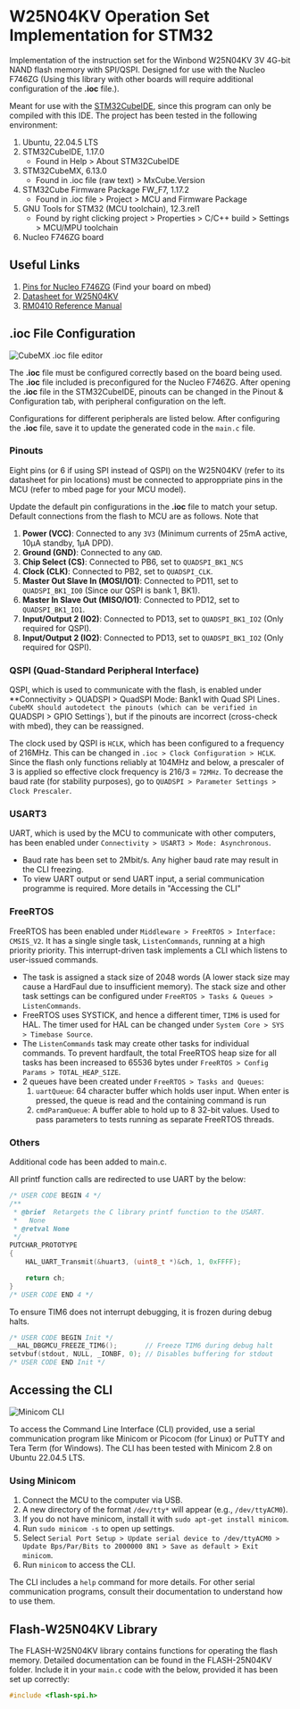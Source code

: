 # W25N04KV Operation Set Implementation for STM32

Implementation of the instruction set for the Winbond W25N04KV 3V 4G-bit NAND flash memory with SPI/QSPI. Designed for use with the Nucleo F746ZG (Using this library with other boards will require additional configuration of the **.ioc** file.).

Meant for use with the [STM32CubeIDE](https://www.st.com/en/development-tools/stm32cubeide.html), since this program can only be compiled with this IDE. The project has been tested in the following environment:

1. Ubuntu, 22.04.5 LTS
2. STM32CubeIDE, 1.17.0
   - Found in Help > About STM32CubeIDE
3. STM32CubeMX, 6.13.0
   - Found in .ioc file (raw text) > MxCube.Version
4. STM32Cube Firmware Package FW_F7, 1.17.2 
   - Found in .ioc file > Project > MCU and Firmware Package
5. GNU Tools for STM32 (MCU toolchain), 12.3.rel1
   - Found by right clicking project > Properties > C/C++ build > Settings > MCU/MPU toolchain
6. Nucleo F746ZG board

## Useful Links

1. [Pins for Nucleo F746ZG](https://os.mbed.com/platforms/ST-Nucleo-F746ZG/) (Find your board on mbed)
2. [Datasheet for W25N04KV](https://www.winbond.com/hq/product/code-storage-flash-memory/qspinand-flash/?__locale=en&partNo=W25N04KV)
3. [RM0410 Reference Manual](https://www.st.com/resource/en/reference_manual/dm00224583-stm32f76xxx-and-stm32f77xxx-advanced-arm-based-32-bit-mcus-stmicroelectronics.pdf)

## .ioc File Configuration

![CubeMX .ioc file editor](https://github.com/user-attachments/assets/428bf828-9ed9-429b-8cf4-32e1527f9b25)

The **.ioc** file must be configured correctly based on the board being used. The **.ioc** file included is preconfigured for the Nucleo F746ZG. After opening the **.ioc** file in the STM32CubeIDE, pinouts can be changed in the Pinout & Configuration tab, with peripheral configuration on the left. 

Configurations for different peripherals are listed below. After configuring the **.ioc** file, save it to update the generated code in the `main.c` file.

### Pinouts

Eight pins (or 6 if using SPI instead of QSPI) on the W25N04KV (refer to its datasheet for pin locations) must be connected to approppriate pins in the MCU (refer to mbed page for your MCU model).

Update the default pin configurations in the **.ioc** file to match your setup. Default connections from the flash to MCU are as follows. Note that 

1. **Power (VCC)**: Connected to any `3V3` (Minimum currents of 25mA active, 10μA standby, 1μA DPD).
2. **Ground (GND)**: Connected to any `GND`.
3. **Chip Select (CS)**: Connected to PB6, set to `QUADSPI_BK1_NCS`
4.  **Clock (CLK)**: Connected to PB2, set to `QUADSPI_CLK`.
5. **Master Out Slave In (MOSI/IO1)**: Connected to PD11, set to `QUADSPI_BK1_IO0` (Since our QSPI is bank 1, BK1).
6. **Master In Slave Out (MISO/IO1)**: Connected to PD12, set to `QUADSPI_BK1_IO1`.
7. **Input/Output 2 (IO2)**: Connected to PD13, set to `QUADSPI_BK1_IO2` (Only required for QSPI).
8. **Input/Output 2 (IO2)**: Connected to PD13, set to `QUADSPI_BK1_IO2` (Only required for QSPI).

### QSPI (Quad-Standard Peripheral Interface)

QSPI, which is used to communicate with the flash, is enabled under **Connectivity > QUADSPI > QuadSPI Mode: Bank1 with Quad SPI Lines`. CubeMX should autodetect the pinouts (which can be verified in `QUADSPI > GPIO Settings`), but if the pinouts are incorrect (cross-check with mbed), they can be reassigned.

The clock used by QSPI is `HCLK`, which has been configured to a frequency of 216MHz. This can be changed in `.ioc > Clock Configuration > HCLK`. Since the flash only functions reliably at 104MHz and below, a prescaler of 3 is applied so effective clock frequency is 216/3 = `72MHz`. To decrease the baud rate (for stability purposes), go to `QUADSPI > Parameter Settings > Clock Prescaler`.

### USART3

UART, which is used by the MCU to communicate with other computers, has been enabled under `Connectivity > USART3 > Mode: Asynchronous`.

- Baud rate has been set to 2Mbit/s. Any higher baud rate may result in the CLI freezing.
- To view UART output or send UART input, a serial communication programme is required. More details in "Accessing the CLI"

### FreeRTOS

FreeRTOS has been enabled under `Middleware > FreeRTOS > Interface: CMSIS_V2`. It has a single single task, `ListenCommands`, running at a high priority priority. This interrupt-driven task implements a CLI which listens to user-issued commands.

- The task is assigned a stack size of 2048 words (A lower stack size may cause a HardFaul due to insufficient memory). The stack size and other task settings can be configured under `FreeRTOS > Tasks & Queues > ListenCommands`.
- FreeRTOS uses SYSTICK, and hence a different timer, `TIM6` is used for HAL. The timer used for HAL can be changed under `System Core > SYS > Timebase Source`.
- The `ListenCommands` task may create other tasks for individual commands. To prevent hardfault, the total FreeRTOS heap size for all tasks has been increased to 65536 bytes under `FreeRTOS > Config Params > TOTAL_HEAP_SIZE`.
- 2 queues have been created under `FreeRTOS > Tasks and Queues`:
  1. `uartQueue`: 64 character buffer which holds user input. When enter is pressed, the queue is read and the containing command is run
  2. `cmdParamQueue`: A buffer able to hold up to 8 32-bit values. Used to pass parameters to tests running as separate FreeRTOS threads.

### Others

Additional code has been added to main.c.

All printf function calls are redirected to use UART by the below:

```c
/* USER CODE BEGIN 4 */
/**
 * @brief  Retargets the C library printf function to the USART.
 *   None
 * @retval None
 */
PUTCHAR_PROTOTYPE
{
    HAL_UART_Transmit(&huart3, (uint8_t *)&ch, 1, 0xFFFF);

    return ch;
}
/* USER CODE END 4 */
```

To ensure TIM6 does not interrupt debugging, it is frozen during debug halts.
```c
/* USER CODE BEGIN Init */
__HAL_DBGMCU_FREEZE_TIM6();       // Freeze TIM6 during debug halt
setvbuf(stdout, NULL, _IONBF, 0); // Disables buffering for stdout
/* USER CODE END Init */
```

## Accessing the CLI

![Minicom CLI](https://github.com/user-attachments/assets/b8b4b4be-482a-41cf-86c6-1767e4d7e08f)

To access the Command Line Interface (CLI) provided, use a serial communication program like Minicom or Picocom (for Linux) or PuTTY and Tera Term (for Windows). The CLI has been tested with Minicom 2.8 on Ubuntu 22.04.5 LTS.

### Using Minicom

1. Connect the MCU to the computer via USB.
2. A new directory of the format `/dev/tty*` will appear (e.g., `/dev/ttyACM0`).
3. If you do not have minicom, install it with `sudo apt-get install minicom`.
4. Run `sudo minicom -s` to open up settings.
5. Select `Serial Port Setup > Update serial device to /dev/ttyACM0 > Update Bps/Par/Bits to 2000000 8N1 > Save as default > Exit minicom`.
6. Run `minicom` to access the CLI.

The CLI includes a `help` command for more details. For other serial communication programs, consult their documentation to understand how to use them.

## Flash-W25N04KV Library

The FLASH-W25N04KV library contains functions for operating the flash memory. Detailed documentation can be found in the FLASH-25N04KV folder. Include it in your `main.c` code with the below, provided it has been set up correctly:

```c
#include <flash-spi.h>
```
